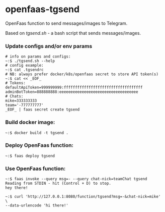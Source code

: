 # openfaas-tgsend
OpenFaas function to send messages/images to Telegram.

Based on _tgsend.sh_ - a bash script that sends messages/images.

### Update configs and/or env params
```
# info on params and configs:
~:$ ./tgsend.sh --help
# config example:
~:$ cat .tgsendrc
# NB: always prefer docker/k8s/openfaas secret to store API token(s)
~:$ cat << _EOF_
# Tokens:
defaultApiToken=999999999:fffffffffffffffffffffffffffffffffff
adminBotToken=888888888:eeeeeeeeeeeeeeeeeeeeeeeeeeeeeeeeeee
# Chats:
mike=333333333
team='-777777777'
_EOF_ | faas secret create tgsend
```
### Build docker image:
```
~:$ docker build -t tgsend .
```

### Deploy OpenFaas function:
```
~:$ faas deploy tgsend
```

### Use OpenFaas function:
```
~:$ faas invoke --query msg=- --query chat-nick=teamChat tgsend
Reading from STDIN - hit (Control + D) to stop.
hey there!
```
```
~:$ curl 'http://127.0.0.1:8080/function/tgsend?msg=-&chat-nick=mike' \
--data-urlencode 'hi there!'
```
